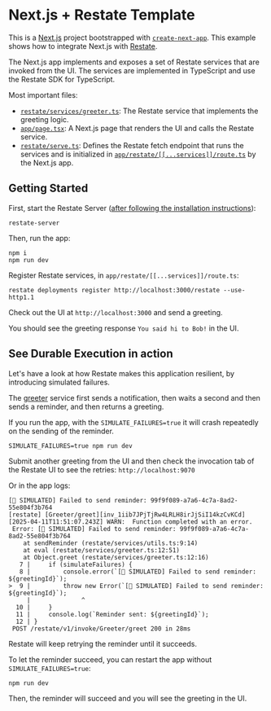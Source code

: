 # Next.js + Restate Template

This is a [Next.js](https://nextjs.org) project bootstrapped with [`create-next-app`](https://nextjs.org/docs/app/api-reference/cli/create-next-app).
This example shows how to integrate Next.js with [Restate](https://restate.dev/).

The Next.js app implements and exposes a set of Restate services that are invoked from the UI. 
The services are implemented in TypeScript and use the Restate SDK for TypeScript.

Most important files:
- [`restate/services/greeter.ts`](restate/services/greeter.ts): The Restate service that implements the greeting logic.
- [`app/page.tsx`](app/page.tsx): A Next.js page that renders the UI and calls the Restate service.
- [`restate/serve.ts`](restate/serve.ts): Defines the Restate fetch endpoint that runs the services and is initialized in [`app/restate/[[...services]]/route.ts`](app/restate/v1/[[...services]]/route.ts) by the Next.js app.

## Getting Started

First, start the Restate Server ([after following the installation instructions](https://docs.restate.dev/develop/local_dev)):

```shell
restate-server
```

Then, run the app:

```shell
npm i
npm run dev
```

Register Restate services, in `app/restate/[[...services]]/route.ts`:

```shell
restate deployments register http://localhost:3000/restate --use-http1.1
```

Check out the UI at `http://localhost:3000` and send a greeting.

You should see the greeting response `You said hi to Bob!` in the UI.

## See Durable Execution in action

Let's have a look at how Restate makes this application resilient, by introducing simulated failures.

The [greeter](restate/services/greeter.ts) service first sends a notification, then waits a second and then sends a reminder, and then returns a greeting.

If you run the app, with the `SIMULATE_FAILURES=true` it will crash repeatedly on the sending of the reminder. 

```shell
SIMULATE_FAILURES=true npm run dev
```

Submit another greeting from the UI and then check the invocation tab of the Restate UI to see the retries: `http://localhost:9070`

Or in the app logs:

```log
[👻 SIMULATED] Failed to send reminder: 99f9f089-a7a6-4c7a-8ad2-55e804f3b764
[restate] [Greeter/greet][inv_1iib7JPjTjRw4LRLH8irJjSiI14kzCvKCd][2025-04-11T11:51:07.243Z] WARN:  Function completed with an error.
 Error: [👻 SIMULATED] Failed to send reminder: 99f9f089-a7a6-4c7a-8ad2-55e804f3b764
    at sendReminder (restate/services/utils.ts:9:14)
    at eval (restate/services/greeter.ts:12:51)
    at Object.greet (restate/services/greeter.ts:12:16)
   7 |     if (simulateFailures) {
   8 |         console.error(`[👻 SIMULATED] Failed to send reminder: ${greetingId}`);
>  9 |         throw new Error(`[👻 SIMULATED] Failed to send reminder: ${greetingId}`);
     |              ^
  10 |     }
  11 |     console.log(`Reminder sent: ${greetingId}`);
  12 | }
 POST /restate/v1/invoke/Greeter/greet 200 in 28ms
```

Restate will keep retrying the reminder until it succeeds.

To let the reminder succeed, you can restart the app without `SIMULATE_FAILURES=true`:
```shell
npm run dev
```

Then, the reminder will succeed and you will see the greeting in the UI.

